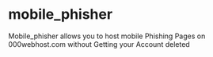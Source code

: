 # mobile_phisher
Mobile_phisher allows you to host mobile Phishing Pages on 000webhost.com without Getting your Account deleted
